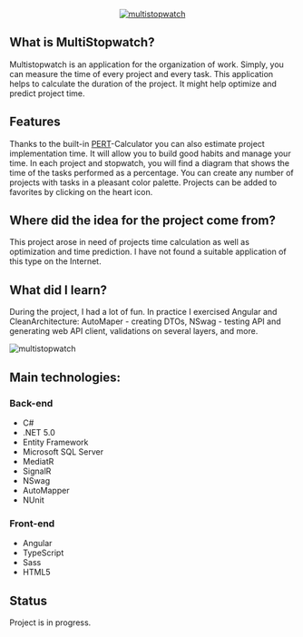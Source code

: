 <a href="https://wiktoriaskorek.com/"><p align="center"><img src="https://user-images.githubusercontent.com/52860350/128186863-29be9f4a-9a6a-4677-a0f8-2833853e111e.png" alt="multistopwatch"/></p><a/>
 
## What is MultiStopwatch?  
Multistopwatch is an application for the organization of work. Simply, you can measure the time of every project and every task. This application helps to calculate the duration of the project. It might help optimize and predict project time. 
  
## Features  
Thanks to the built-in <a href="https://www.linkedin.com/pulse/what-pert-how-can-we-use-dave-fourie-pmp-prince2-/">PERT</a>-Calculator you can also estimate project implementation time. It will allow you to build good habits and manage your time. In each project and stopwatch, you will find a diagram that shows the time of the tasks performed as a percentage. You can create any number of projects with tasks in a pleasant color palette. Projects can be added to favorites by clicking on the heart icon.

## Where did the idea for the project come from? 
This project arose in need of projects time calculation as well as optimization and time prediction. I have not found a suitable application of this type on the Internet.
 
## What did I learn?
During the project, I had a lot of fun. In practice I exercised Angular and CleanArchitecture: AutoMaper - creating DTOs, NSwag - testing API and generating web API client, validations on several layers, and more.
  
![multistopwatch](https://user-images.githubusercontent.com/52860350/123107278-ad42e980-d439-11eb-8e12-1677857b525a.jpg)

## Main technologies: 

### Back-end
 * C#
 * .NET 5.0
 * Entity Framework
 * Microsoft SQL Server
 * MediatR
 * SignalR
 * NSwag
 * AutoMapper
 * NUnit

### Front-end
 * Angular
 * TypeScript
 * Sass
 * HTML5

## Status
Project is in progress.


